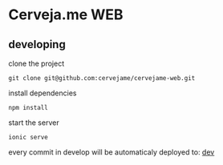 # Cerveja.me WEB

## developing

clone the project
```
git clone git@github.com:cervejame/cervejame-web.git
```
install dependencies
```
npm install
```

start the server
```
ionic serve
```

every commit in develop will be automaticaly deployed to:
[dev](m.cerveja.me)


